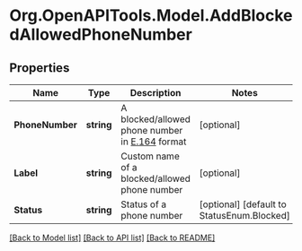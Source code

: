 
# Org.OpenAPITools.Model.AddBlockedAllowedPhoneNumber

## Properties

Name | Type | Description | Notes
------------ | ------------- | ------------- | -------------
**PhoneNumber** | **string** | A blocked/allowed phone number in [E.164](https://www.itu.int/rec/T-REC-E.164-201011-I) format | [optional] 
**Label** | **string** | Custom name of a blocked/allowed phone number | [optional] 
**Status** | **string** | Status of a phone number | [optional] [default to StatusEnum.Blocked]

[[Back to Model list]](../README.md#documentation-for-models)
[[Back to API list]](../README.md#documentation-for-api-endpoints)
[[Back to README]](../README.md)

